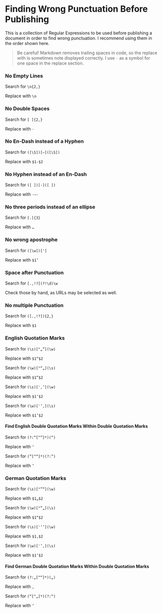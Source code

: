 # Finding Wrong Punctuation Before Publishing

This is a collection of Regular Expressions to be used before publishing a document in order to find wrong punctuation. I recommend using them in the order shown here.

> Be careful! Markdown removes trailing spaces in code, so the replace with is sometimes note displayed correctly. I use `·` as a symbol for one space in the replace section.

### No Empty Lines
Search for `\n{2,}`

Replace with `\n`

### No Double Spaces
Search for `[ ]{2,}`

Replace with `·`

### No En-Dash instead of a Hyphen
Search for `([\S])[–]([\S])`

Replace with `$1-$2`

### No Hyphen instead of an En-Dash
Search for `([ ])[-]([ ])`

Replace with `·–·`

### No three periods instead of an ellipse
Search for `[.]{3}`

Replace with `…`

### No wrong apostrophe
Search for `([\w])[']`

Replace with `$1’`

### Space after Punctuation
Search for `[.,!?](?!\d)\w`

Check those by hand, as URLs may be selected as well.

### No multiple Punctuation
Search for `([.,!?]){2,}`

Replace with `$1`

### English Quotation Marks
Search for `(\s)["„”](\w)`

Replace with `$1“$2`

Search for `(\w)["“„](\s)`

Replace with `$1”$2`

Search for `(\s)['‚’](\w)`

Replace with `$1‘$2`

Search for `(\w)['‘‚](\s)`

Replace with `$1’$2`

#### Find English Double Quotation Marks Within Double Quotation Marks
Search for `(?:“[^”]*)(“)`

Replace with `‘`

Search for `(”[^“]*)(?:”)`

Replace with `’`

### German Quotation Marks
Search for `(\s)["”“](\w)`

Replace with `$1„$2`

Search for `(\w)["”„](\s)`

Replace with `$1“$2`

Search for `(\s)['‘’](\w)`

Replace with `$1‚$2`

Search for `(\w)['’‚](\s)`

Replace with `$1‘$2`

#### Find German Double Quotation Marks Within Double Quotation Marks
Search for `(?:„[^“]*)(„)`

Replace with `‚`

Search for `(“[^„]*)(?:“)`

Replace with `‘`
